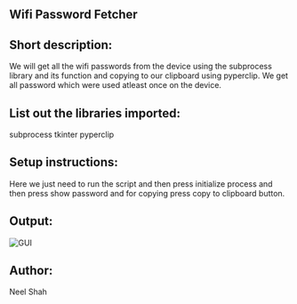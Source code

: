 ## Wifi Password Fetcher

## Short description:
We will get all the wifi passwords from the device using the subprocess library and its function and copying to our clipboard using pyperclip.
We get all password which were used atleast once on the device.

## List out the libraries imported:
subprocess
tkinter
pyperclip

## Setup instructions:
Here we just need to run the script and then press initialize process and then  press show password and for copying press copy to clipboard button.

## Output:
![GUI](https://user-images.githubusercontent.com/71593494/122568292-3ab3c180-d067-11eb-973d-908a1ca3cf91.png)


## Author:
Neel Shah
